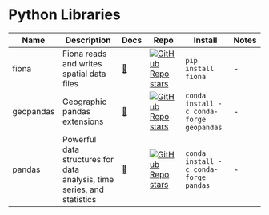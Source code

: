 # Python Libraries

| Name | Description | Docs | Repo | Install | Notes |
| ---- | ----------- | ---- | ---- | ------- | ----- |
| fiona | Fiona reads and writes spatial data files | [📄](https://fiona.readthedocs.io/) | [![GitHub Repo stars](https://img.shields.io/github/stars/Toblerity/Fiona?style=social)](https://github.com/Toblerity/Fiona) | `pip install fiona` | - |
| geopandas | Geographic pandas extensions | [📄](https://geopandas.org/en/stable/docs.html) | [![GitHub Repo stars](https://img.shields.io/github/stars/geopandas/geopandas?style=social)](https://github.com/geopandas/geopandas) | `conda install -c conda-forge geopandas` | - |
| pandas | Powerful data structures for data analysis, time series, and statistics | [📄](https://pandas.pydata.org/docs/) | [![GitHub Repo stars](https://img.shields.io/github/stars/pandas-dev/pandas?style=social)](https://github.com/pandas-dev/pandas) | `conda install -c conda-forge pandas` | - |

